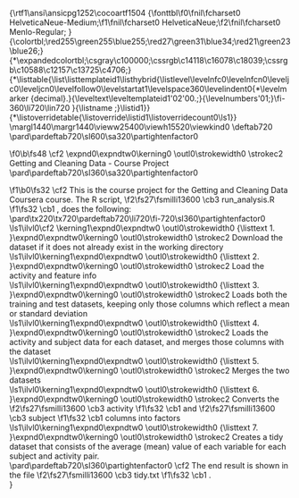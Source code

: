 {\rtf1\ansi\ansicpg1252\cocoartf1504
{\fonttbl\f0\fnil\fcharset0 HelveticaNeue-Medium;\f1\fnil\fcharset0 HelveticaNeue;\f2\fnil\fcharset0 Menlo-Regular;
}
{\colortbl;\red255\green255\blue255;\red27\green31\blue34;\red21\green23\blue26;}
{\*\expandedcolortbl;\csgray\c100000;\cssrgb\c14118\c16078\c18039;\cssrgb\c10588\c12157\c13725\c4706;}
{\*\listtable{\list\listtemplateid1\listhybrid{\listlevel\levelnfc0\levelnfcn0\leveljc0\leveljcn0\levelfollow0\levelstartat1\levelspace360\levelindent0{\*\levelmarker \{decimal\}.}{\leveltext\leveltemplateid1\'02\'00.;}{\levelnumbers\'01;}\fi-360\li720\lin720 }{\listname ;}\listid1}}
{\*\listoverridetable{\listoverride\listid1\listoverridecount0\ls1}}
\margl1440\margr1440\vieww25400\viewh15520\viewkind0
\deftab720
\pard\pardeftab720\sl600\sa320\partightenfactor0

\f0\b\fs48 \cf2 \expnd0\expndtw0\kerning0
\outl0\strokewidth0 \strokec2 Getting and Cleaning Data - Course Project\
\pard\pardeftab720\sl360\sa320\partightenfactor0

\f1\b0\fs32 \cf2 This is the course project for the Getting and Cleaning Data Coursera course. The R script, 
\f2\fs27\fsmilli13600 \cb3 run_analysis.R
\f1\fs32 \cb1 , does the following:\
\pard\tx220\tx720\pardeftab720\li720\fi-720\sl360\partightenfactor0
\ls1\ilvl0\cf2 \kerning1\expnd0\expndtw0 \outl0\strokewidth0 {\listtext	1.	}\expnd0\expndtw0\kerning0
\outl0\strokewidth0 \strokec2 Download the dataset if it does not already exist in the working directory\
\ls1\ilvl0\kerning1\expnd0\expndtw0 \outl0\strokewidth0 {\listtext	2.	}\expnd0\expndtw0\kerning0
\outl0\strokewidth0 \strokec2 Load the activity and feature info\
\ls1\ilvl0\kerning1\expnd0\expndtw0 \outl0\strokewidth0 {\listtext	3.	}\expnd0\expndtw0\kerning0
\outl0\strokewidth0 \strokec2 Loads both the training and test datasets, keeping only those columns which reflect a mean or standard deviation\
\ls1\ilvl0\kerning1\expnd0\expndtw0 \outl0\strokewidth0 {\listtext	4.	}\expnd0\expndtw0\kerning0
\outl0\strokewidth0 \strokec2 Loads the activity and subject data for each dataset, and merges those columns with the dataset\
\ls1\ilvl0\kerning1\expnd0\expndtw0 \outl0\strokewidth0 {\listtext	5.	}\expnd0\expndtw0\kerning0
\outl0\strokewidth0 \strokec2 Merges the two datasets\
\ls1\ilvl0\kerning1\expnd0\expndtw0 \outl0\strokewidth0 {\listtext	6.	}\expnd0\expndtw0\kerning0
\outl0\strokewidth0 \strokec2 Converts the 
\f2\fs27\fsmilli13600 \cb3 activity
\f1\fs32 \cb1  and 
\f2\fs27\fsmilli13600 \cb3 subject
\f1\fs32 \cb1  columns into factors\
\ls1\ilvl0\kerning1\expnd0\expndtw0 \outl0\strokewidth0 {\listtext	7.	}\expnd0\expndtw0\kerning0
\outl0\strokewidth0 \strokec2 Creates a tidy dataset that consists of the average (mean) value of each variable for each subject and activity pair.\
\pard\pardeftab720\sl360\partightenfactor0
\cf2 The end result is shown in the file 
\f2\fs27\fsmilli13600 \cb3 tidy.txt
\f1\fs32 \cb1 .\
}